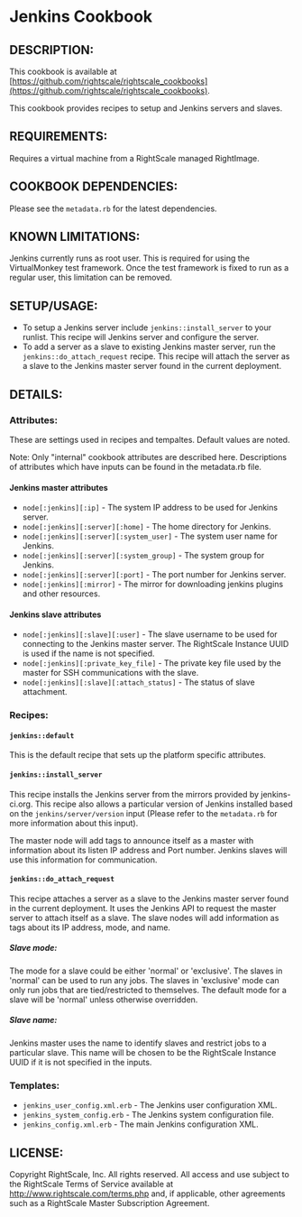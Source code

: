 # Jenkins Cookbook

## DESCRIPTION:

This cookbook is available at [https://github.com/rightscale/rightscale_cookbooks](https://github.com/rightscale/rightscale_cookbooks).

This cookbook provides recipes to setup and Jenkins servers and slaves.

## REQUIREMENTS:

Requires a virtual machine from a RightScale managed RightImage.

## COOKBOOK DEPENDENCIES:

Please see the `metadata.rb` for the latest dependencies.

## KNOWN LIMITATIONS:

Jenkins currently runs as root user. This is required for using the
VirtualMonkey test framework. Once the test framework is fixed to run as a
regular user, this limitation can be removed.

## SETUP/USAGE:

* To setup a Jenkins server include `jenkins::install_server` to your runlist.
  This recipe will Jenkins server and configure the server.
* To add a server as a slave to existing Jenkins master server, run the
  `jenkins::do_attach_request` recipe. This recipe will attach the server as a
  slave to the Jenkins master server found in the current deployment.

## DETAILS:

### Attributes:

These are settings used in recipes and tempaltes. Default values are noted.

Note: Only "internal" cookbook attributes are described here. Descriptions of
attributes which have inputs can be found in the metadata.rb file.

#### Jenkins master attributes

* `node[:jenkins][:ip]` - The system IP address to be used for Jenkins server.
* `node[:jenkins][:server][:home]` - The home directory for Jenkins.
* `node[:jenkins][:server][:system_user]` - The system user name for Jenkins.
* `node[:jenkins][:server][:system_group]` - The system group for Jenkins.
* `node[:jenkins][:server][:port]` - The port number for Jenkins server.
* `node[:jenkins][:mirror]` - The mirror for downloading jenkins plugins and
  other resources.

#### Jenkins slave attributes

* `node[:jenkins][:slave][:user]` - The slave username to be used for
  connecting to the Jenkins master server.
  The RightScale Instance UUID is used if the name is not specified.
* `node[:jenkins][:private_key_file]` - The private key file used by the master
  for SSH communications with the slave.
* `node[:jenkins][:slave][:attach_status]` - The status of slave attachment.

### Recipes:

#### `jenkins::default`

This is the default recipe that sets up the platform specific attributes.

#### `jenkins::install_server`

This recipe installs the Jenkins server from the mirrors provided by
jenkins-ci.org. This recipe also allows a particular version of Jenkins
installed based on the `jenkins/server/version` input (Please refer to the
`metadata.rb` for more information about this input).

The master node will add tags to announce itself as a master with information
about its listen IP address and Port number. Jenkins slaves will use this
information for communication.

#### `jenkins::do_attach_request`

This recipe attaches a server as a slave to the Jenkins master server found in
the current deployment. It uses the Jenkins API to request the master server to
attach itself as a slave. The slave nodes will add information as tags about its
IP address, mode, and name.

##### Slave mode:

The mode for a slave could be either 'normal' or 'exclusive'. The slaves in
'normal' can be used to run any jobs. The slaves in 'exclusive' mode can only
run jobs that are tied/restricted to themselves. The default mode for a slave
will be 'normal' unless otherwise overridden.

##### Slave name:

Jenkins master uses the name to identify slaves and restrict jobs to a
particular slave. This name will be chosen to be the RightScale Instance UUID
if it is not specified in the inputs.

### Templates:

* `jenkins_user_config.xml.erb` - The Jenkins user configuration XML.
* `jenkins_system_config.erb` - The Jenkins system configuration file.
* `jenkins_config.xml.erb` - The main Jenkins configuration XML.

## LICENSE:

Copyright RightScale, Inc. All rights reserved. All access and use subject to
the RightScale Terms of Service available at http://www.rightscale.com/terms.php
and, if applicable, other agreements such as a RightScale Master Subscription
Agreement.
